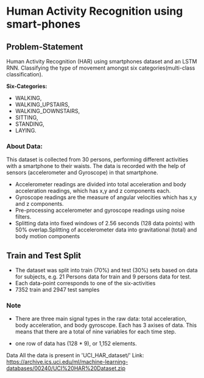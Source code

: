 # Human Activity Recognition using smart-phones

## Problem-Statement
Human Activity Recognition (HAR) using smartphones dataset and an LSTM RNN. Classifying the type of movement amongst six categories(multi-class classification).

**Six-Categories:**
 
* WALKING,
* WALKING_UPSTAIRS,
* WALKING_DOWNSTAIRS,
* SITTING,
* STANDING,
* LAYING.


### About Data:
This dataset is collected from 30 persons, performing different activities with a smartphone to their waists. The data is recorded with the help of sensors (accelerometer and Gyroscope) in that smartphone.

* Accelerometer readings are divided into total acceleration and body acceleration readings, which has x,y and z components each.
* Gyroscope readings are the measure of angular velocities which has x,y and z components.
* Pre-processing accelerometer and gyroscope readings using noise filters.
* Splitting data into fixed windows of 2.56 seconds (128 data points) with 50% overlap.Splitting of accelerometer data into gravitational (total) and body motion components


## Train and Test Split

* The dataset was split into train (70%) and test (30%) sets based on data for subjects, e.g. 21 Persons data for train and 9 persons data for test.
* Each data-point corresponds to one of the six-activities
* 7352 train and 2947 test samples


### Note
* There are three main signal types in the raw data: total acceleration, body acceleration, and body gyroscope. Each has 3 axises of data. This means that there are a total of nine variables for each time step.

* one row of data has (128 * 9), or 1,152 elements.

Data
All the data is present in 'UCI_HAR_dataset/' 
Link: https://archive.ics.uci.edu/ml/machine-learning-databases/00240/UCI%20HAR%20Dataset.zip

